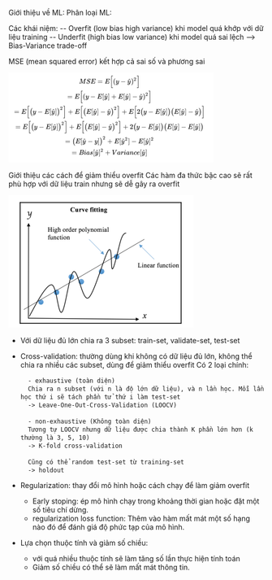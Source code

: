 Giới thiệu về ML:
Phân loại ML:

Các khái niệm:
    -- Overfit (low bias high variance) khi model quá khớp với dữ liệu training
    -- Underfit (high bias low variance) khi model quá sai lệch
    --> Bias-Variance trade-off

MSE (mean squared error) kết hợp cả sai số và phương sai

![alt mse](./images/mse.png)

Giới thiệu các cách để giảm thiểu overfit
Các hàm đa thức bậc cao sẽ rất phù hợp với dữ liệu train nhưng sẽ dễ gây ra overfit
    
![alt high order polynomial function](./images/high-order-function.png)

+ Với dữ liệu đủ lớn chia ra 3 subset: train-set, validate-set, test-set

+ Cross-validation: thường dùng khi không có dữ liệu đủ lớn, không thể chia ra nhiều các subset, dùng để giảm thiểu overfit
    Có 2 loại chính:
        
        - exhaustive (toàn diện)
        Chia ra n subset (với n là độ lớn dữ liệu), và n lần học. Mỗi lần học thứ i sẽ tách phần tử thứ i làm test-set
        -> Leave-One-Out-Cross-Validation (LOOCV)

        - non-exhaustive (Không toàn diện)
        Tương tự LOOCV nhưng dữ liệu được chia thành K phần lớn hơn (k thường là 3, 5, 10)
        -> K-fold cross-validation

        Cũng có thể random test-set từ training-set
        -> holdout

+ Regularization: thay đổi mô hình hoặc cách chạy để làm giảm overfit

    - Early stoping: ép mô hình chạy trong khoảng thời gian hoặc đặt một số tiêu chí dừng.
    - regularization loss function: Thêm vào hàm mất mát một số hạng nào đó để đánh giá độ phức tạp của mô hình.

+ Lựa chọn thuộc tính và giảm số chiều:

    - với quá nhiều thuộc tính sẽ làm tăng số lần thực hiện tính toán
    - Giảm số chiều có thể sẽ làm mất mát thông tin.

    